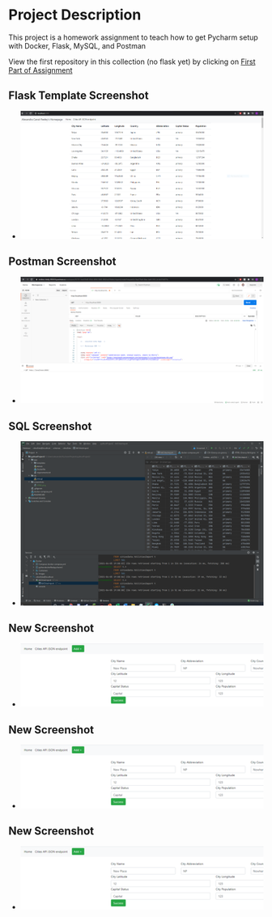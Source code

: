 # Project Description
This project is a homework assignment to teach how to get Pycharm setup with Docker, Flask, MySQL, and Postman

View the first repository in this collection (no flask yet) by clicking on [First Part of Assignment](https://github.com/af428/PythonDockerFlaskPycharm)
## Flask Template Screenshot
* ![localhost html screenshot](screenshots/HTML.png)

## Postman Screenshot
* ![postman request output](screenshots/Postman.png)

## SQL Screenshot
* ![SQL Database in PyCharm](screenshots/SQL.png)

## New Screenshot
* ![new html screenshot](screenshots/new.png)

## New Screenshot
* ![new html screenshot](screenshots/new.png)

## New Screenshot
* ![new html screenshot](screenshots/new.png)

